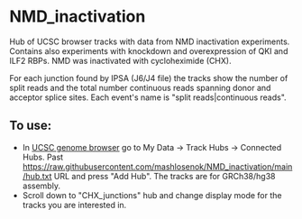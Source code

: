 # NMD_inactivation
Hub of UCSC browser tracks with data from NMD inactivation experiments. 
Contains also experiments with knockdown and overexpression of QKI and ILF2 RBPs. NMD was inactivated with cycloheximide (CHX). 

For each junction found by IPSA (J6/J4 file) the tracks show the number of split reads and the total number continuous reads spanning donor and acceptor splice sites. Each event's name is "split reads|continuous reads". 

## To use:
- In [UCSC genome browser](https://genome.ucsc.edu/) go to My Data -> Track Hubs -> Connected Hubs. Past https://raw.githubusercontent.com/mashlosenok/NMD_inactivation/main/hub.txt URL and press "Add Hub". The tracks are for GRCh38/hg38 assembly.
- Scroll down to "CHX_junctions" hub and change display mode for the tracks you are interested in.

